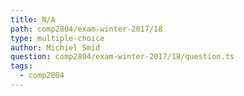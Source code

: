 ```yaml
---
title: N/A
path: comp2804/exam-winter-2017/18
type: multiple-choice
author: Michiel Smid
question: comp2804/exam-winter-2017/18/question.ts
tags:
  - comp2804
---
```

